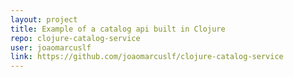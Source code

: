 ```yaml
---
layout: project
title: Example of a catalog api built in Clojure
repo: clojure-catalog-service
user: joaomarcuslf
link: https://github.com/joaomarcuslf/clojure-catalog-service
---
```

